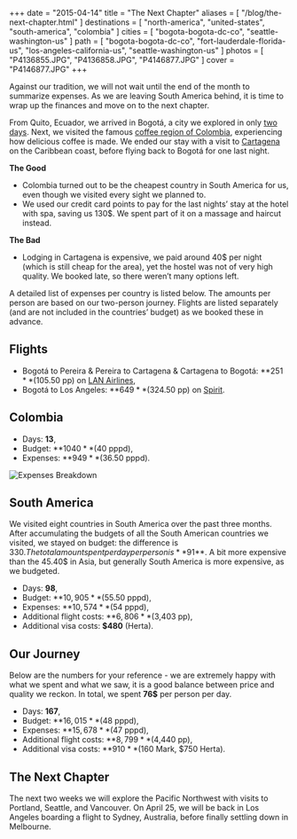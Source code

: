 +++
date    = "2015-04-14"
title   = "The Next Chapter"
aliases = [ "/blog/the-next-chapter.html" ]
destinations = [ "north-america", "united-states", "south-america", "colombia" ]
cities  = [ "bogota-bogota-dc-co", "seattle-washington-us" ]
path    = [ "bogota-bogota-dc-co", "fort-lauderdale-florida-us", "los-angeles-california-us", "seattle-washington-us" ]
photos  = [ "P4136855.JPG", "P4136858.JPG", "P4146877.JPG" ]
cover   = "P4146877.JPG"
+++

Against our tradition, we will not wait until the end of the month to summarize expenses. As we are leaving South America behind, it is time to wrap up the finances and move on to the next chapter.
<!--more-->
From Quito, Ecuador, we arrived in Bogotá, a city we explored in only [two days](/blog/the-two-opposites-of-bogota.html). Next, we visited the famous [coffee region of Colombia](/blog/colombias-coffee-triangle.html), experiencing how delicious coffee is made. We ended our stay with a visit to [Cartagena](/blog/the-colonial-charm-of-cartagena.html) on the Caribbean coast, before flying back to Bogotá for one last night.

**The Good**

* Colombia turned out to be the cheapest country in South America for us, even though we visited every sight we planned to.
* We used our credit card points to pay for the last nights’ stay at the hotel with spa, saving us 130$. We spent part of it on a massage and haircut instead.

**The Bad**

* Lodging in Cartagena is expensive, we paid around 40$ per night (which is still cheap for the area), yet the hostel was not of very high quality. We booked late, so there weren’t many options left.

A detailed list of expenses per country is listed below. The amounts per person are based on our two-person journey. Flights are listed separately (and are not included in the countries’ budget) as we booked these in advance.

## Flights
* Bogotá to Pereira & Pereira to Cartagena & Cartagena to Bogotá: **$251** ($105.50 pp) on [LAN Airlines](http://www.lan.com/),
* Bogotá to Los Angeles: **$649** ($324.50 pp) on [Spirit](https://www.spirit.com).

## Colombia
* Days: **13**,
* Budget: **$1040** ($40 pppd),
* Expenses: **$949** ($36.50 pppd).

<span class="img-thumbnail">![Expenses Breakdown](/images/budget-colombia.png)</span>

## South America
We visited eight countries in South America over the past three months. After accumulating the budgets of all the South American countries we visited, we stayed on budget: the difference is 330$. The total amount spent per day per person is **91$**. A bit more expensive than the 45.40$ in Asia, but generally South America is more expensive, as we budgeted.

* Days: **98**,
* Budget: **$10,905** ($55.50 pppd),
* Expenses: **$10,574** ($54 pppd),
* Additional flight costs: **$6,806** ($3,403 pp),
* Additional visa costs: **$480** (Herta).

## Our Journey
Below are the numbers for your reference - we are extremely happy with what we spent and what we saw, it is a good balance between price and quality we reckon. In total, we spent **76$** per person per day.

* Days: **167**,
* Budget: **$16,015** ($48 pppd),
* Expenses: **$15,678** ($47 pppd),
* Additional flight costs: **$8,799** ($4,440 pp),
* Additional visa costs: **$910** ($160 Mark, $750 Herta).

## The Next Chapter
The next two weeks we will explore the Pacific Northwest with visits to Portland, Seattle, and Vancouver. On April 25, we will be back in Los Angeles boarding a flight to Sydney, Australia, before finally settling down in Melbourne.